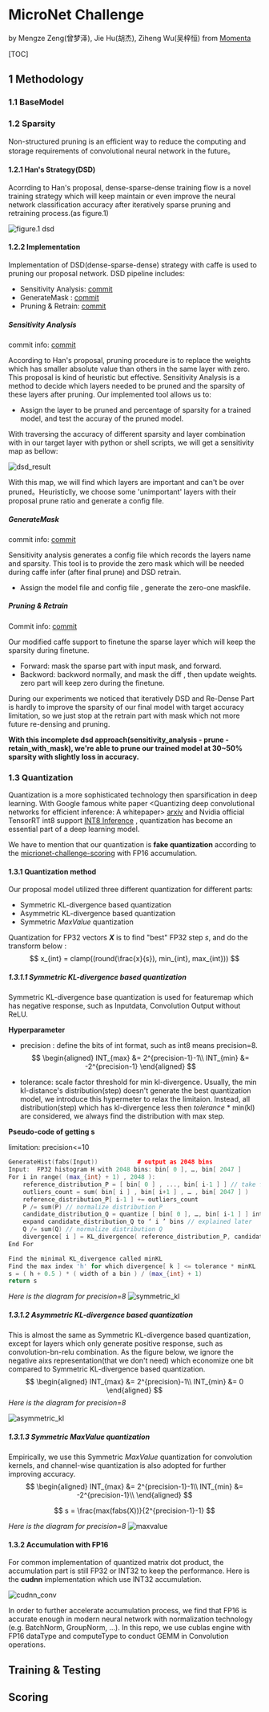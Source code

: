 # MicroNet Challenge

by Mengze Zeng(曾梦泽), Jie Hu(胡杰),  Ziheng Wu(吴梓恒) from [Momenta](https://www.momenta.ai/)

[TOC]



## 1 Methodology

### 1.1 BaseModel

### 1.2 Sparsity

Non-structured pruning is an efficient way to reduce the computing and storage requirements of convolutional neural network in the future。

#### 1.2.1 Han's Strategy(DSD)

Acorrding to Han's proposal, dense-sparse-dense training flow is a  novel training strategy which will keep maintain or even improve the neural network classification accuracy after iteratively sparse pruning and retraining process.(as figure.1)

![figure.1 dsd](figures/dsd.png)

#### 1.2.2 Implementation

Implementation of DSD(dense-sparse-dense) strategy with caffe is used to pruning our proposal network.  DSD pipeline includes:

- Sensitivity Analysis:  [commit](https://github.com/Zeitzmz/micronet-caffe/commit/d42e729e2232777b28eeb6446d7f7d2e58ea1d79)
- GenerateMask :        [commit](https://github.com/Zeitzmz/micronet-caffe/commit/f8303ac4b56bc74a832d35d8f69742345eb54c9e)
- Pruning & Retrain:    [commit](https://github.com/Zeitzmz/micronet-caffe/commit/f8303ac4b56bc74a832d35d8f69742345eb54c9e)

##### Sensitivity Analysis 

commit info: [commit](https://github.com/Zeitzmz/micronet-caffe/commit/d42e729e2232777b28eeb6446d7f7d2e58ea1d79)

According to Han's proposal, pruning procedure is to replace the weights which has smaller absolute value than others in the same layer with zero. This proposal is kind of heuristic but effective.   Sensitivity Analysis is a method to decide which layers needed to be pruned and the sparsity of these layers after pruning.  Our implemented tool allows us to:

- Assign the layer to be pruned and percentage of sparsity for a trained model, and test the accuray of the pruned model.

With traversing the accuracy of different sparsity and layer combination with in our target layer with python or shell scripts, we will get a sensitivity map as bellow:

![dsd_result](figures/dsd_result.png)

With this map, we will find which layers are important and can't be  over pruned。Heuristiclly, we choose some 'unimportant' layers with their proposal prune ratio  and generate a config file.

##### GenerateMask

commit info:  [commit](https://github.com/Zeitzmz/micronet-caffe/commit/f8303ac4b56bc74a832d35d8f69742345eb54c9e)

Sensitivity analysis generates a config file which records the layers name and sparsity. This tool is to provide the zero mask which will be needed during caffe infer (after final prune) and DSD retrain.

- Assign the model file and config file , generate the zero-one maskfile.

##### Pruning & Retrain

Commit info:  [commit](https://github.com/Zeitzmz/micronet-caffe/commit/f8303ac4b56bc74a832d35d8f69742345eb54c9e)

Our modified caffe support to finetune the sparse layer which will keep the sparsity during finetune.

- Forward: mask the sparse part with input mask, and forward.
- Backword:  backword normally, and mask the diff , then update weights. zero part will keep zero during the finetune. 

During  our experiments we noticed that iteratively DSD and Re-Dense Part is hardly to improve the sparsity of our final model with target accuracy limitation, so we just stop at the retrain part with mask which not more future re-densing and pruning.

**With this incomplete dsd approach(sensitivity_analysis - prune - retain_with_mask), we're able to prune our trained model at 30~50% sparsity with slightly loss in accuracy.** 

### 1.3 Quantization

Quantization is a more sophisticated technology then sparsification in deep learning. With Google famous white paper \<Quantizing deep convolutional networks for efficient inference: A whitepaper\> [arxiv](https://arxiv.org/pdf/1806.08342.pdf) and Nvidia official TensorRT int8 support [INT8 Inference](http://on-demand.gputechconf.com/gtc/2017/presentation/s7310-8-bit-inference-with-tensorrt.pdf) , quantization has become an essential part of a deep learning model.

We have to mention that our quantization is **fake quantization** according to the [micrionet-challenge-scoring](https://micronet-challenge.github.io/scoring_and_submission.html) with FP16 accumulation.

#### 1.3.1 Quantization method

Our proposal model utilized three different quantization for different parts:

- Symmetric KL-divergence based quantization
- Asymmetric KL-divergence based quantization
- Symmetric *MaxValue* quantization

Quantization for FP32 vectors ***X***  is to find "best" FP32 step *s*, and do the transform below :
$$
x_{int} = clamp((round(\frac{x}{s}), min_{int}, max_{int}))
$$

##### 1.3.1.1 Symmetric KL-divergence based quantization

 Symmetric KL-divergence base quantization is used for featuremap which has negative response, such as Inputdata, Convolution Output without ReLU.

**Hyperparameter**

- precision : define the bits of int format, such as int8 means precision=8.
  $$
  \begin{aligned}
  INT_{max} &= 2^{precision-1}-1\\
  INT_{min} &= -2^{precision-1}
  \end{aligned}
  $$
  
- tolerance:  scale factor threshold for min kl-divergence.  Usually, the min kl-distance's distribution(step) doesn't generate the best quantization model, we introduce this hypermeter to relax the limitaion. Instead, all distribution(step) which has kl-divergence  less then *tolerance* * min(kl) are considered, we always find the distribution with max step.

**Pseudo-code of getting s**

limitation: precision<=10

```c++
GenerateHist(fabs(Input))           # output as 2048 bins 
Input:  FP32 histogram H with 2048 bins: bin[ 0 ], …, bin[ 2047 ]
For i in range( (max_{int} + 1) , 2048 ):
    reference_distribution_P = [ bin[ 0 ] , ..., bin[ i-1 ] ] // take first ‘ i ‘ bins from H
    outliers_count = sum( bin[ i ] , bin[ i+1 ] , … , bin[ 2047 ] )
    reference_distribution_P[ i-1 ] += outliers_count
    P /= sum(P) // normalize distribution P
    candidate_distribution_Q = quantize [ bin[ 0 ], …, bin[ i-1 ] ] into 128 levels explained later
    expand candidate_distribution_Q to ‘ i ’ bins // explained later
    Q /= sum(Q) // normalize distribution Q
    divergence[ i ] = KL_divergence( reference_distribution_P, candidate_distribution_Q)
End For

Find the minimal KL_divergence called minKL
Find the max index 'h' for which divergence[ k ] <= tolerance * minKL 
s = ( h + 0.5 ) * ( width of a bin ) / (max_{int} + 1)
return s
```
*Here is the diagram for precision=8*
![symmetric_kl](figures/symmetric_kl.png)

##### 1.3.1.2 Asymmetric KL-divergence based quantization

This is almost the same as Symmetric KL-divergence based quantization, except  for layers which only generate positive response, such as convolution-bn-relu combination. As the figure below, we ignore the negative aixs representation(that we don't need) which economize one bit compared to Symmetric KL-divergence based quantization.
$$
\begin{aligned}
INT_{max} &= 2^{precision}-1\\
INT_{min} &= 0
\end{aligned}
$$
*Here is the diagram for precision=8*

![asymmetric_kl](figures/asymmetric_kl.png)



##### 1.3.1.3 Symmetric *MaxValue* quantization

Empirically, we use this Symmetric *MaxValue* quantization for convolution kernels, and channel-wise quantization is also adopted for further improving accuracy.
$$
\begin{aligned}
INT_{max} &= 2^{precision-1}-1\\
INT_{min} &= -2^{precision-1}\\
\end{aligned}
$$

$$
s = \frac{max(fabs(X))}{2^{precision-1}-1}
$$

*Here is the diagram for precision=8*
![maxvalue](figures/maxvalue.png)

#### 1.3.2 Accumulation with FP16

For common implementation of quantized matrix dot product, the accumulation part is still FP32 or INT32 to keep the performance.   Here is the **cudnn** implementation which use INT32 accumulation.

![cudnn_conv](figures/cudnn_conv.png)

In order to further accelerate accumulation process, we find that FP16 is accurate enough in modern neural network with normalization technology (e.g. BatchNorm, GroupNorm, ...). In this repo, we use cublas engine with FP16 dataType and computeType to conduct GEMM in Convolution operations.



## Training & Testing



## Scoring

